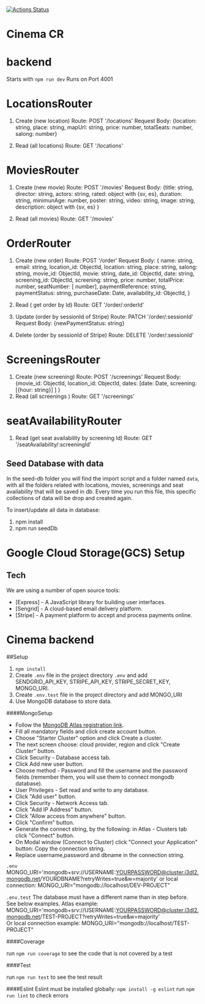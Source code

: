 [![Actions Status](https://github.com/PriscilaAlfaro/cinema/workflows/cinema-backend-build/badge.svg)](https://github.com/PriscilaAlfaro/cinema/actions)

# Cinema CR

# backend

Starts with `npm run dev`
Runs on Port 4001

# LocationsRouter

1. Create (new location)
   Route: POST '/locations'
   Request Body: {location: string, place: string, mapUrl: string, 
   price: number, totalSeats: number, salong: number}

2. Read (all locations)
   Route: GET '/locations'

# MoviesRouter

1. Create (new movie)
   Route: POST '/movies'
   Request Body: {title: string, director: string, actors: string,
    rated: object with {sv, es}, duration: string, minimunAge: number, poster: string,
    video: string, image: string, description: object with {sv, es} }

2. Read (all movies)
   Route: GET '/movies'


# OrderRouter

1. Create (new order)
   Route: POST '/order'
   Request Body: { name: string,
    email: string,
    location_id: ObjectId,
    location: string,
    place: string,
    salong: string,
    movie_id: ObjectId,
    movie: string,
    date_id: ObjectId,
    date: string,
    screening_id: ObjectId,
    screening: string,
    price: number,
    totalPrice: number,
    seatNumber: [ number],
    paymentReference: string,
    paymentStatus: string,
    purchaseDate: Date,
    availability_id: ObjectId, }

2. Read ( get order by Id)
   Route: GET '/order/:orderId'

3. Update (order by sessionId of Stripe)
   Route: PATCH '/order/:sessionId'
   Request Body: {newPaymentStatus: string}

4. Delete (order by sessionId of Stripe)
   Route: DELETE '/order/:sessionId'

# ScreeningsRouter

1. Create (new screening)
   Route: POST '/screenings'
   Request Body: {movie_id: ObjectId, location_id: ObjectId, 
   dates: [date: Date, 
           screening: [{hour: string}]  ] }
2. Read (all screenings )
   Route: GET '/screenings'
 

# seatAvailabilityRouter

1. Read (get seat availability by screening Id)
   Route: GET '/seatAvailability/:screeningId'


## Seed Database with data

In the seed-db folder you will find the import script and a folder named `data`, with all the folders related with locations, movies, screenings and seat availability that will be saved in db. Every time you run this file, this specific collections of data will be drop and created again.

To insert/update all data in database:

1. npm install
2. npm run seedDb

# Google Cloud Storage(GCS) Setup


## Tech

We are using a number of open source tools:

- [Express] - A JavaScript library for building user interfaces.
- [Sengrid] - A cloud-based email delivery platform.
- [Stripe] - A payment platform to accept and process payments online.


# Cinema backend

##Setup  

1. `npm install`
2. Create `.env` file in the project directory `.env` and add SENDGRID_API_KEY, STRIPE_API_KEY, STRIPE_SECRET_KEY, MONGO_URI.
4. Create `.env.test` file in the project directory and add MONGO_URI
3. Use MongoDB database to store data.


####MongoSetup  


- Follow the [MongoDB Atlas registration link](https://www.mongodb.com/cloud/atlas/register).
- Fill all mandatory fields and click create account button.
- Choose "Starter Cluster" option and click Create a cluster.
- The next screen choose: cloud provider, region and click "Create Cluster" button.
- Click Security - Database access tab.
- Click Add new user button.
- Choose method - Password and fill the username and the password fields (remember them, you will use them to connect mongodb database).
- User Privileges - Set read and write to any database.
- Click "Add user" button.
- Click Security - Network Access tab.
- Click "Add IP Address" button.
- Click "Allow access from anywhere" button.
- Click "Confirm" button.
- Generate the connect string, by the following: in Atlas - Clusters tab click "Connect" button.
- On Modal window (Connect to Cluster) click "Connect your Application" button: Copy the connection string.
- Replace username,password and dbname in the connection string.

`.env` MONGO_URI='mongodb+srv://USERNAME:YOURPASSWORD@cluster.i3dl2.mongodb.net/YOURDBNAME?retryWrites=true&w=majority' or local connection: MONGO_URI="mongodb://localhost/DEV-PROJECT"

 `.env.test` The database must have a different name than in step before. See below examples.
   Atlas example: MONGO_URI='mongodb+srv://USERNAME:YOURPASSWORD@cluster.i3dl2.mongodb.net/TEST-PROJECT?retryWrites=true&w=majority'  
   Or local connection example: MONGO_URI="mongodb://localhost/TEST-PROJECT"


####Coverage

run `npm run coverage` to see the code that is not covered by a test

####Test

run `npm run test` to see the test result

####Eslint
Eslint must be installed globally: `npm install -g eslint`
run `npm run lint` to check errors